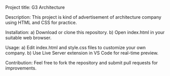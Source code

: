 Project title: G3 Architecture

Description: This project is kind of advertisement of architecture company using HTML and CSS for practice.

Installation: a) Download or clone this repository. b) Open index.html in your suitable web browser.

Usage: a) Edit index.html and style.css files to customize your own company. b) Use Live Server extension in VS Code for real-time preview.

Contribution: Feel free to fork the repository and submit pull requests for improvements.
